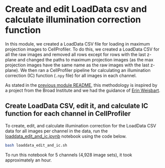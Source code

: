 # Create and edit LoadData csv and calculate illumination correction function

In this module, we created a LoadData CSV file for loading in maximum projection images to CellProfiler. 
To do this, we created a LoadData CSV for all the raw images and removed all rows except for rows with the last z-plane and changed the paths to maximum projection images (as the max projection images have the same name as the raw images with the last z-plane). 
We then ran a CellProfiler pipeline for calculating an illumination correction (IC) function (`.npy` file) for all images in each channel. 

As stated in the [previous module README](Plate_2_data/1.cellprofiler_quality_control/README.md), this methodology is inspired by a project from the Broad Institute and we had the guidance of [Erin Weisbart](https://github.com/ErinWeisbart).

## Create LoadData CSV, edit it, and calculate IC function for each channel in CellProfiler

To create, edit, and calculate illumination correction for the LoadData CSV data for all images per channel in the data, run the [loaddata_edit_and_ic.ipynb](loaddata_edit_and_ic.ipynb) notebook using the code below.

```bash
bash loaddata_edit_and_ic.sh
```

To run this notebook for 5 channels (4,928 image sets), it took approximately an hour.
